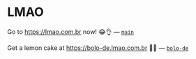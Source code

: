 # LMAO

Go to https://lmao.com.br now! 😂👌
&mdash; [`main`](https://github.com/aryelgois/lmao/tree/main)

Get a lemon cake at https://bolo-de.lmao.com.br 🍋🥮
&mdash; [`bolo-de`](https://github.com/aryelgois/lmao/tree/bolo-de)
